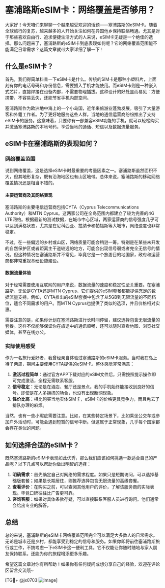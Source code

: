 # 塞浦路斯eSIM卡：网络覆盖是否够用？

大家好！今天咱们来聊聊一个越来越受欢迎的话题——塞浦路斯的eSIM卡。随着全球旅行的复苏，越来越多的人开始关注如何在异国他乡保持联络畅通。尤其是对于那些喜欢自由行、追求便捷生活方式的人来说，eSIM卡无疑是一个绝佳的选择。那么问题来了，塞浦路斯的eSIM卡到底表现如何呢？它的网络覆盖范围能不能满足日常需求？这篇文章就带大家详细了解一下！

## 什么是eSIM卡？

首先，我们得简单科普一下eSIM卡是什么。传统的SIM卡是那种小塑料片，上面刻有你的电话号码和身份信息，需要插入手机才能使用。而eSIM卡则是一种嵌入式芯片，直接焊接在设备内部，不需要物理插拔。这种设计的好处显而易见：方便携带、不容易丢失，还能节省手机内部空间。

塞浦路斯作为欧洲地中海上的一个小岛国，近年来旅游业蓬勃发展，吸引了大量游客和外籍工作者。为了更好地服务这些人群，当地的通信运营商纷纷推出了支持eSIM卡的服务。这意味着，只要你有一部兼容eSIM功能的手机，就可以轻松购买并激活塞浦路斯的本地号码，享受当地的通话、短信以及数据流量服务。

## eSIM卡在塞浦路斯的表现如何？

### 网络覆盖范围

说到网络覆盖，这是选择eSIM卡时最重要的考量因素之一。塞浦路斯虽然面积不大，但其地形复杂，既有沿海地区也有山区地带。总体来说，塞浦路斯的移动网络覆盖情况还是相当不错的。

#### 主要运营商及其网络表现

塞浦路斯的主要电信运营商包括CYTA（Cyprus Telecommunications Authority）和MTN Cyprus。这两家公司在全岛范围内都建立了较为完善的4G LTE网络。根据最新的测试数据，在城市中心区域，两家运营商的信号强度几乎可以达到满格状态，尤其是在尼科西亚、拉纳卡和帕福斯等大城市，网络速度也非常稳定。

不过，在一些偏远的乡村或山区，网络质量可能会稍逊一筹。特别是在某些未开发的自然保护区或者距离主干道较远的地方，可能会出现信号弱或者完全无信号的情况。但这种情况在塞浦路斯并不常见，毕竟它是一个旅游目的地国家，政府和运营商都非常重视基础设施建设。

#### 数据流量体验

对于经常需要使用互联网的用户来说，数据流量的速度和稳定性至关重要。在塞浦路斯，无论是CYTA还是MTN Cyprus，它们提供的eSIM套餐都能提供充足的数据流量支持。例如，CYTA推出的eSIM套餐中包含了从5GB到无限流量的不同档位，适合不同需求的用户。而MTN Cyprus也提供了类似的选项，并且价格相对实惠。

需要注意的是，如果你计划在塞浦路斯进行长时间停留，建议选择包含无限流量的套餐。这样不仅能够保证你在旅途中的通讯顺畅，还可以随时查看地图、浏览社交媒体，甚至在线办公。

### 实际使用感受

作为一名旅行爱好者，我曾经亲自体验过塞浦路斯的eSIM卡服务。当时我在岛上待了两周，期间主要使用CYTA提供的eSIM卡。整体感觉非常满意：

1. **激活过程简单**：通过官方APP下载对应的eSIM文件后，只需按照提示操作即可完成激活，全程无需联系客服。
2. **信号稳定**：无论是在酒店、餐厅还是景点，我的手机始终能接收到良好的信号。即使是在人多拥挤的场合，也没有出现断网现象。
3. **性价比高**：相比购买当地实体SIM卡，eSIM卡的价格更具竞争力，而且免去了排队办理的麻烦。

当然，也有一些小瑕疵需要注意。比如，在某些特定场景下，比如乘坐公交车或参加户外活动时，可能会遇到短暂的信号中断。但这属于正常现象，几乎每个国家都会存在类似的问题。

## 如何选择合适的eSIM卡？

既然塞浦路斯的eSIM卡表现如此优秀，那么我们应该如何挑选一款适合自己的产品呢？以下几点可以帮助你做出明智的选择：

1. **明确需求**：首先确定自己对网络的需求程度。如果只是短期访问，可以选择基础版套餐；如果是长期居住，则推荐选择包含无限流量的高级套餐。
2. **查看评价**：在购买之前，可以查阅其他用户的评价，了解该服务商的实际表现。毕竟口碑往往比广告更可靠。
3. **咨询客服**：如果对具体条款存疑，可以直接联系客服人员进行询问。他们通常会给出专业的解答。

## 总结

总的来说，塞浦路斯的eSIM卡网络覆盖范围完全可以满足大多数人的日常需求。无论是城市还是乡村，都能享受到稳定的信号和服务。如果你即将前往塞浦路斯旅行或工作，不妨考虑一下eSIM卡这一便利工具。它不仅能让你随时随地与家人朋友保持联系，还能为你的旅程增添更多乐趣。

希望这篇文章对你有所帮助！如果你有任何疑问或想分享自己的经验，欢迎在评论区留言交流哦~

[TG💪+ @jx0703 ![Image](https://github.com/user-attachments/assets/dbca1d08-cadb-493c-b0ec-ad6f7a83f270)]